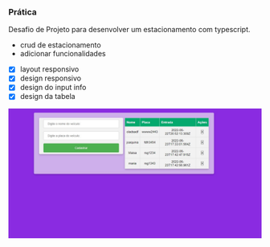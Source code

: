 ### Prática

Desafio de Projeto para desenvolver um estacionamento com typescript. 

- crud de estacionamento
- adicionar funcionalidades
- [x] layout responsivo
- [x] design responsivo
- [x] design do input info 
- [x] design da tabela

![tela](./assets/tela.jpg)